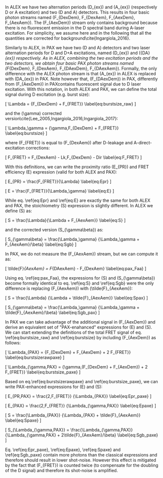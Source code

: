 In ALEX we have two alternation periods \(D_{ex}\)
and \(A_{ex}\) (respectively D or A excitation) and 
two (D and A) detectors. This results in four basic photon streams 
named \(F_{DexDem}, F_{DexAem}, F_{AexDem}, F_{AexAem}\).
The \(F_{AexDem}\) stream only contains background 
because there is no fluorescent emission in the D
spectral band during A-laser excitation.
For simplicity, we assume here and in the following that all
the quantities are corrected for background\cite{Ingargiola_2016}.

Similarly to ALEX, in PAX we have two (D and A) detectors and
two laser alternation periods for D and D+A excitations, 
named \(D_{ex}\) and \({DA}_{ex}\) respectively.
As in ALEX, combining the two excitation periods and the two detectors,
we obtain four basic PAX photon streams named
\(F_{DexDem}, F_{DexAem}, F_{DAexDem}, F_{DAexAem}\).
Formally, the only difference with the ALEX photon stream is that 
\(A_{ex}\) in ALEX is replaced with \(DA_{ex}\) in PAX.
Note however that, \(F_{DAexDem}\) in PAX, differently from \(F_{AexDem}\) in PAXcontains
fluorescent signal due to D laser excitation.
With this notation, in both ALEX and PAX, we can define 
the total signal during D excitation (e.g. burst size):

\[
\Lambda = {F_{DexDem} + F_{FRET}}
\label{eq:burstsize_raw}
\]

and the \(\gamma\) corrected version\cite{Lee_2005,Ingargiola_2016,Ingargiola_2017}:

\[
\Lambda_\gamma = {\gamma\,F_{DexDem} + F_{FRET}}
\label{eq:burstsize}
\]

where \(F_{FRET}\) is equal to \(F_{DexAem}\) after
D-leakage and A-direct-excitation corrections:

\[
F_{FRET} = F_{DexAem} - Lk\,F_{DexDem} - Dir
\label{eq:F_FRET}
\]

With this definitions, we can write the proximity ratio \(E_{PR}\) and FRET efficiency \(E\) expression (valid for both ALEX and PAX):

\[
E_{PR} = \frac{F_{FRET}}{\Lambda}
\label{eq:Epr}
\]

\[
E = \frac{F_{FRET}}{\Lambda_\gamma}
\label{eq:E}
\]


While eq. \ref{eq:Epr} and \ref{eq:E} are exactly the same for both ALEX and PAX,
the stoichiometry \(S\) expression is slightly different. 
In ALEX we define \(S\) as:

\[
S = \frac{\Lambda}{\Lambda + F_{AexAem}}
\label{eq:S}
\]

and the corrected version \(S_{\gamma\beta}\) as:

\[
S_{\gamma\beta} = \frac{\Lambda_\gamma}
{\Lambda_\gamma + F_{AexAem}/\beta}
\label{eq:Sgb}
\]

In PAX, we do not measure the \(F_{AexAem}\) stream, but we can compute it as:

\[
\tilde{F}_{AexAem} = F_{DAexAem} - F_{DexAem}
\label{eq:pax_Faa}
\]

Using eq. \ref{eq:pax_Faa}, the expressions for \(S\) 
and \(S_{\gamma\beta}\) become formally identical to eq. \ref{eq:S} 
and \ref{eq:Sgb} were the only difference is replacing 
\(F_{AexAem}\) with \(\tilde{F}_{AexAem}\):

\[
S = \frac{\Lambda}
{\Lambda + \tilde{F}_{AexAem}}
\label{eq:Spax}
\]

\[
S_{\gamma\beta} = \frac{\Lambda_\gamma}
{\Lambda_\gamma + \tilde{F}_{AexAem}/\beta}
\label{eq:Sgb_pax}
\]

In PAX we can take advantage of the additional signal in \(F_{AexDem}\)
and derive an equivalent set of "PAX-enahanced" expressions for \(E\)
and \(S\). We can start extending the definitions of the total FRET signal 
of eq. \ref{eq:burstsize_raw} and \ref{eq:burstsize}
by including \(F_{AexDem}\) as follows:

\[
\Lambda_{PAX} = {F_{DexDem} + F_{AexDem} + 2 F_{FRET}}
\label{eq:burstsizerawpaxe}
\]

\[
\Lambda_{\gamma,PAX} = {\gamma\,(F_{DexDem} + F_{AexDem}) + 2 F_{FRET}}
\label{eq:burstsize_paxe}
\]

Based on eq.\ref{eq:burstsizerawpaxe} and \ref{eq:burstsize_paxe}, 
we can write PAX-enhanced expressions for \(E\) and \(S\):

\[
E_{PR,PAX} = \frac{2\,F_{FRET}}
{\Lambda_{PAX}}
\label{eq:Epr_paxe}
\]

\[
E_{PAX} = \frac{2\,F_{FRET}}
{\Lambda_{\gamma,PAX}}
\label{eq:Epaxe}
\]

\[
S = \frac{\Lambda_{PAX}}
{\Lambda_{PAX} + \tilde{F}_{AexAem}}
\label{eq:Spaxe}
\]

\[
S_{\Lambda_{\gamma,PAX}} = \frac{\Lambda_{\gamma,PAX}}
{\Lambda_{\gamma,PAX} + 2\tilde{F}_{AexAem}/\beta}
\label{eq:Sgb_paxe}
\]

Eq. \ref{eq:Epr\_paxe}, \ref{eq:Epaxe}, \ref{eq:Spaxe} and \ref{eq:Sgb_paxe}
contain more photons than the classical expressions and therefore should
result in lower shot-noise.
However this effect is mitigated by the fact that \(F_{FRET}\)
is counted twice (to compensate for the doubling of the D signal)
and therefore its shot-noise is amplified.